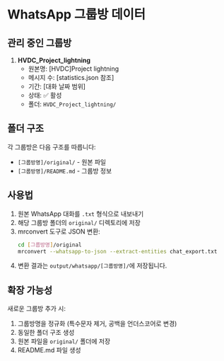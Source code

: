 # WhatsApp 그룹방 데이터

## 관리 중인 그룹방

1. **HVDC_Project_lightning**
   - 원본명: [HVDC]Project lightning
   - 메시지 수: [statistics.json 참조]
   - 기간: [대화 날짜 범위]
   - 상태: ✅ 활성
   - 폴더: `HVDC_Project_lightning/`

## 폴더 구조
각 그룹방은 다음 구조를 따릅니다:
- `[그룹방명]/original/` - 원본 파일
- `[그룹방명]/README.md` - 그룹방 정보

## 사용법
1. 원본 WhatsApp 대화를 `.txt` 형식으로 내보내기
2. 해당 그룹방 폴더의 `original/` 디렉토리에 저장
3. mrconvert 도구로 JSON 변환:
   ```bash
   cd [그룹방명]/original
   mrconvert --whatsapp-to-json --extract-entities chat_export.txt
   ```
4. 변환 결과는 `output/whatsapp/[그룹방명]/`에 저장됩니다.

## 확장 가능성
새로운 그룹방 추가 시:
1. 그룹방명을 정규화 (특수문자 제거, 공백을 언더스코어로 변경)
2. 동일한 폴더 구조 생성
3. 원본 파일을 `original/` 폴더에 저장
4. README.md 파일 생성
